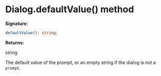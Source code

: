 # Dialog.defaultValue() method

**Signature:**

```typescript
defaultValue(): string;
```

**Returns:**

string

The default value of the prompt, or an empty string if the dialog is not a `prompt`.
